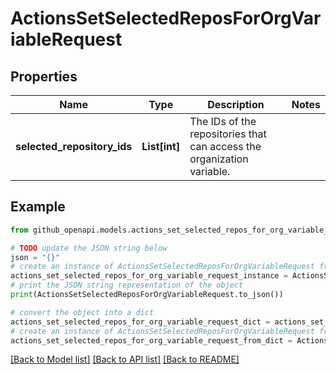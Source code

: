 # ActionsSetSelectedReposForOrgVariableRequest


## Properties

Name | Type | Description | Notes
------------ | ------------- | ------------- | -------------
**selected_repository_ids** | **List[int]** | The IDs of the repositories that can access the organization variable. | 

## Example

```python
from github_openapi.models.actions_set_selected_repos_for_org_variable_request import ActionsSetSelectedReposForOrgVariableRequest

# TODO update the JSON string below
json = "{}"
# create an instance of ActionsSetSelectedReposForOrgVariableRequest from a JSON string
actions_set_selected_repos_for_org_variable_request_instance = ActionsSetSelectedReposForOrgVariableRequest.from_json(json)
# print the JSON string representation of the object
print(ActionsSetSelectedReposForOrgVariableRequest.to_json())

# convert the object into a dict
actions_set_selected_repos_for_org_variable_request_dict = actions_set_selected_repos_for_org_variable_request_instance.to_dict()
# create an instance of ActionsSetSelectedReposForOrgVariableRequest from a dict
actions_set_selected_repos_for_org_variable_request_from_dict = ActionsSetSelectedReposForOrgVariableRequest.from_dict(actions_set_selected_repos_for_org_variable_request_dict)
```
[[Back to Model list]](../README.md#documentation-for-models) [[Back to API list]](../README.md#documentation-for-api-endpoints) [[Back to README]](../README.md)


